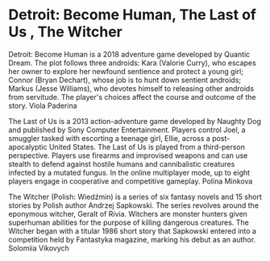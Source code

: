 # Detroit: Become Human, The Last of Us , The Witcher

Detroit: Become Human is a 2018 adventure game developed by Quantic Dream. The plot follows three androids: Kara (Valorie Curry), who escapes her owner to explore her newfound sentience and protect a young girl; Connor (Bryan Dechart), whose job is to hunt down sentient androids; Markus (Jesse Williams), who devotes himself to releasing other androids from servitude. The player's choices affect the course and outcome of the story. Viola Paderina

The Last of Us is a 2013 action-adventure game developed by Naughty Dog and published by Sony Computer Entertainment. Players control Joel, a smuggler tasked with escorting a teenage girl, Ellie, across a post-apocalyptic United States. The Last of Us is played from a third-person perspective. Players use firearms and improvised weapons and can use stealth to defend against hostile humans and cannibalistic creatures infected by a mutated fungus. In the online multiplayer mode, up to eight players engage in cooperative and competitive gameplay. Polina Minkova

The Witcher (Polish: Wiedźmin) is a series of six fantasy novels and 15 short stories by Polish author Andrzej Sapkowski. The series revolves around the eponymous witcher, Geralt of Rivia. Witchers are monster hunters given superhuman abilities for the purpose of killing dangerous creatures. The Witcher began with a titular 1986 short story that Sapkowski entered into a competition held by Fantastyka magazine, marking his debut as an author. Solomiia Vikovych